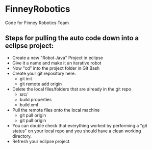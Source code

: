 # FinneyRobotics
Code for Finney Robotics Team

<h2>Steps for pulling the auto code down into a eclipse project:</h2>

- Create a new "Robot Java" Project in eclipse
- Give it a name and make it an iterative robot
- Now "cd" into the project folder in Git Bash
- Create your git repository here.
	- git init
	- git remote add origin <url>
- Delete the local files/folders that are already in the git repo
	- src/
	- build.properties
	- build.xml
- Pull the remote files onto the local machine
	- git pull origin
	- git pull origin <branch>
- You can double check that everything worked by performing a "git status" on
  your local repo and you should have a clean working directory.
- Refresh your eclipse project.
